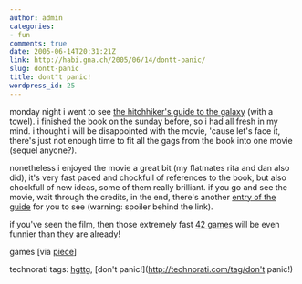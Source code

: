 ```yaml
---
author: admin
categories:
- fun
comments: true
date: 2005-06-14T20:31:21Z
link: http://habi.gna.ch/2005/06/14/dontt-panic/
slug: dontt-panic
title: dont"t panic!
wordpress_id: 25
---
```


monday night i went to see [the hitchhiker's guide to the galaxy](http://imdb.com/title/tt0371724/) (with a towel). i finished the book on the sunday before, so i had all fresh in my mind. i thought i will be disappointed with the movie, 'cause let's face it, there's just not enough time to fit all the gags from the book into one movie (sequel anyone?).
  
nonetheless i enjoyed the movie a great bit (my flatmates rita and dan also did), it's very fast paced and chockfull of references to the book, but also chockfull of new ideas, some of them really brilliant. if you go and see the movie, wait through the credits, in the end, there's another [entry of the guide](http://imdb.com/title/tt0371724/crazycredits) for you to see (warning: spoiler behind the link).
  
if you've seen the film, then those extremely fast [42 games](http://www.sciencemuseum.org.uk/exhibitions/hitchhikers/swfs/42gamepopup.asp) will be even funnier than they are already! 



games [via [piece](http://pieceoplastic.com/index.php/1867/ruff-linkage-200524/)]


technorati tags: [hgttg](http://technorati.com/tag/hgttg), [don't panic!](http://technorati.com/tag/don't panic!)
